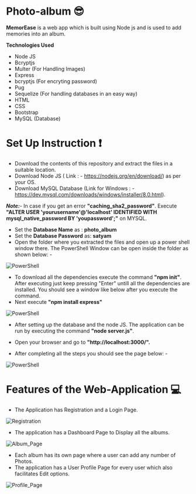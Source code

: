 # Photo-album :sunglasses:

**MemorEase** is a web app which is built using Node js and is used to add memories into an album. 


**Technologies Used**
+ Node JS 
+ Bcryptjs
+ Multer (For Handling Images)
+ Express
+ bcryptjs (For encryting password)
+ Pug
+ Sequelize (For handling databases in an easy way)
+ HTML
+ CSS
+ Bootstrap
+ MySQL (Database)


# Set Up Instruction :exclamation:
+ Download the contents of this repository and extract the files in a suitable location.
+ Download Node JS ( Link : - https://nodejs.org/en/download/) as per your OS.
+ Download MySQL Database (Link for Windows : - https://dev.mysql.com/downloads/windows/installer/8.0.html).

**_Note:_**- In case if you get an error **"caching_sha2_password"**. Execute **"ALTER USER 'yourusername'@'localhost' IDENTIFIED WITH mysql_native_password BY 'youpassword';"** on MYSQL.

+ Set the **Database Name** as :  **photo_album**
+ Set the **Database Password** as: **satyam**
+ Open the folder where you extracted the files and open up a power shell window there. The PowerShell Window can be open inside the folder as shown below: - 

![](https://github.com/SatyamJindal/MemorEase/blob/master/screenshots/Screenshot%20(28).png "PowerShell")

+ To download all the dependencies execute the command **"npm init"**. After executing just keep pressing "Enter" untill all the dependencies are installed. You should see a window like below after you execute the command.
+ Next execute **"npm install express"**


![](https://github.com/SatyamJindal/MemorEase/blob/master/screenshots/Screenshot%20(30).png "PowerShell")

+ After setting up the database and the node JS. The application can be run by executing the command **"node server.js"**.
+ Open your browser and go to **"http://localhost:3000/".**

+ After completing all the steps you should see the page below: - 

![](https://github.com/SatyamJindal/MemorEase/blob/master/screenshots/memor_ease.PNG "PowerShell")

# Features of the Web-Application :computer:

+ The Application has Registration and a Login Page.

![](https://github.com/SatyamJindal/MemorEase/blob/master/screenshots/signup.PNG "Registration")

+ The application has a Dashboard Page to Display all the albums.

![](https://github.com/SatyamJindal/MemorEase/blob/master/screenshots/Album_Page.PNG "Album_Page")

+ Each album has its own page where a user can add any number of Photos.
+ The application has a User Profile Page for every user which also facilitates Edit options.

![](https://github.com/SatyamJindal/MemorEase/blob/master/screenshots/Profile_Page.PNG "Profile_Page")

















